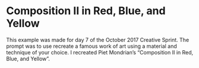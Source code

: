 # Composition II in Red, Blue, and Yellow

This example was made for day 7 of the October 2017 Creative Sprint. The prompt was to use recreate a famous work of art using a material and technique of your choice. I recreated Piet Mondrian’s “Composition II in Red, Blue, and Yellow”.